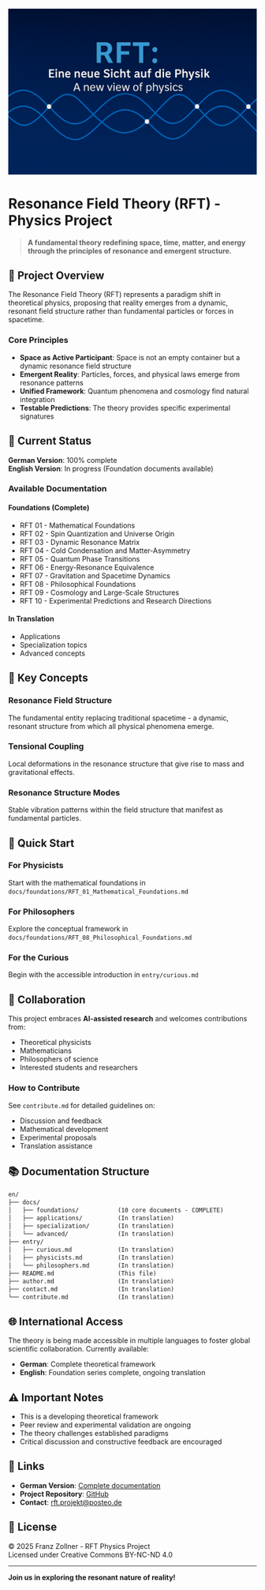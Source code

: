 ![RFT Logo](../assets/images/logo.png)

# Resonance Field Theory (RFT) - Physics Project

> **A fundamental theory redefining space, time, matter, and energy through the principles of resonance and emergent structure.**

## 🌟 Project Overview

The Resonance Field Theory (RFT) represents a paradigm shift in theoretical physics, proposing that reality emerges from a dynamic, resonant field structure rather than fundamental particles or forces in spacetime.

### Core Principles

- **Space as Active Participant**: Space is not an empty container but a dynamic resonance field structure
- **Emergent Reality**: Particles, forces, and physical laws emerge from resonance patterns
- **Unified Framework**: Quantum phenomena and cosmology find natural integration
- **Testable Predictions**: The theory provides specific experimental signatures

## 🎯 Current Status

**German Version**: 100% complete  
**English Version**: In progress (Foundation documents available)

### Available Documentation

#### Foundations (Complete)
- RFT 01 - Mathematical Foundations
- RFT 02 - Spin Quantization and Universe Origin  
- RFT 03 - Dynamic Resonance Matrix
- RFT 04 - Cold Condensation and Matter-Asymmetry
- RFT 05 - Quantum Phase Transitions
- RFT 06 - Energy-Resonance Equivalence
- RFT 07 - Gravitation and Spacetime Dynamics
- RFT 08 - Philosophical Foundations
- RFT 09 - Cosmology and Large-Scale Structures
- RFT 10 - Experimental Predictions and Research Directions

#### In Translation
- Applications
- Specialization topics  
- Advanced concepts

## 🔬 Key Concepts

### Resonance Field Structure
The fundamental entity replacing traditional spacetime - a dynamic, resonant structure from which all physical phenomena emerge.

### Tensional Coupling
Local deformations in the resonance structure that give rise to mass and gravitational effects.

### Resonance Structure Modes
Stable vibration patterns within the field structure that manifest as fundamental particles.

## 🚀 Quick Start

### For Physicists
Start with the mathematical foundations in `docs/foundations/RFT_01_Mathematical_Foundations.md`

### For Philosophers  
Explore the conceptual framework in `docs/foundations/RFT_08_Philosophical_Foundations.md`

### For the Curious
Begin with the accessible introduction in `entry/curious.md`

## 🤝 Collaboration

This project embraces **AI-assisted research** and welcomes contributions from:
- Theoretical physicists
- Mathematicians
- Philosophers of science
- Interested students and researchers

### How to Contribute
See `contribute.md` for detailed guidelines on:
- Discussion and feedback
- Mathematical development
- Experimental proposals
- Translation assistance

## 📚 Documentation Structure

```
en/
├── docs/
│   ├── foundations/           (10 core documents - COMPLETE)
│   ├── applications/          (In translation)
│   ├── specialization/        (In translation) 
│   └── advanced/              (In translation)
├── entry/
│   ├── curious.md             (In translation)
│   ├── physicists.md          (In translation)
│   └── philosophers.md        (In translation)
├── README.md                  (This file)
├── author.md                  (In translation)
├── contact.md                 (In translation)
└── contribute.md              (In translation)
```

## 🌐 International Access

The theory is being made accessible in multiple languages to foster global scientific collaboration. Currently available:

- **German**: Complete theoretical framework
- **English**: Foundation series complete, ongoing translation

## ⚠️ Important Notes

- This is a developing theoretical framework
- Peer review and experimental validation are ongoing
- The theory challenges established paradigms
- Critical discussion and constructive feedback are encouraged

## 🔗 Links

- **German Version**: [Complete documentation](https://da-franze.github.io/RFT-Physik-Projekt/)
- **Project Repository**: [GitHub](https://github.com/da-Franze/RFT-Physik-Projekt)
- **Contact**: rft.projekt@posteo.de

## 📜 License

© 2025 Franz Zollner - RFT Physics Project  
Licensed under Creative Commons BY-NC-ND 4.0

---

**Join us in exploring the resonant nature of reality!**

